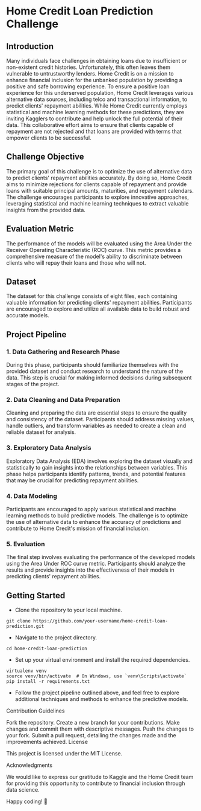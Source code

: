 # Home Credit Loan Prediction Challenge

## Introduction

Many individuals face challenges in obtaining loans due to insufficient or non-existent credit histories. Unfortunately, this often leaves them vulnerable to untrustworthy lenders. Home Credit is on a mission to enhance financial inclusion for the unbanked population by providing a positive and safe borrowing experience. To ensure a positive loan experience for this underserved population, Home Credit leverages various alternative data sources, including telco and transactional information, to predict clients' repayment abilities. While Home Credit currently employs statistical and machine learning methods for these predictions, they are inviting Kagglers to contribute and help unlock the full potential of their data. This collaborative effort aims to ensure that clients capable of repayment are not rejected and that loans are provided with terms that empower clients to be successful.

## Challenge Objective

The primary goal of this challenge is to optimize the use of alternative data to predict clients' repayment abilities accurately. By doing so, Home Credit aims to minimize rejections for clients capable of repayment and provide loans with suitable principal amounts, maturities, and repayment calendars. The challenge encourages participants to explore innovative approaches, leveraging statistical and machine learning techniques to extract valuable insights from the provided data.

## Evaluation Metric

The performance of the models will be evaluated using the Area Under the Receiver Operating Characteristic (ROC) curve. This metric provides a comprehensive measure of the model's ability to discriminate between clients who will repay their loans and those who will not.

## Dataset

The dataset for this challenge consists of eight files, each containing valuable information for predicting clients' repayment abilities. Participants are encouraged to explore and utilize all available data to build robust and accurate models.

## Project Pipeline

### 1. Data Gathering and Research Phase
During this phase, participants should familiarize themselves with the provided dataset and conduct research to understand the nature of the data. This step is crucial for making informed decisions during subsequent stages of the project.

### 2. Data Cleaning and Data Preparation
Cleaning and preparing the data are essential steps to ensure the quality and consistency of the dataset. Participants should address missing values, handle outliers, and transform variables as needed to create a clean and reliable dataset for analysis.

### 3. Exploratory Data Analysis
Exploratory Data Analysis (EDA) involves exploring the dataset visually and statistically to gain insights into the relationships between variables. This phase helps participants identify patterns, trends, and potential features that may be crucial for predicting repayment abilities.

### 4. Data Modeling
Participants are encouraged to apply various statistical and machine learning methods to build predictive models. The challenge is to optimize the use of alternative data to enhance the accuracy of predictions and contribute to Home Credit's mission of financial inclusion.

### 5. Evaluation
The final step involves evaluating the performance of the developed models using the Area Under ROC curve metric. Participants should analyze the results and provide insights into the effectiveness of their models in predicting clients' repayment abilities.

## Getting Started

* Clone the repository to your local machine.

```
git clone https://github.com/your-username/home-credit-loan-prediction.git
```

* Navigate to the project directory.
```
cd home-credit-loan-prediction
```

* Set up your virtual environment and install the required dependencies.

```
virtualenv venv
source venv/bin/activate  # On Windows, use `venv\Scripts\activate`
pip install -r requirements.txt
```

* Follow the project pipeline outlined above, and feel free to explore additional techniques and methods to enhance the predictive models.

Contribution Guidelines

Fork the repository.
Create a new branch for your contributions.
Make changes and commit them with descriptive messages.
Push the changes to your fork.
Submit a pull request, detailing the changes made and the improvements achieved.
License

This project is licensed under the MIT License.

Acknowledgments

We would like to express our gratitude to Kaggle and the Home Credit team for providing this opportunity to contribute to financial inclusion through data science.

Happy coding! 🚀
